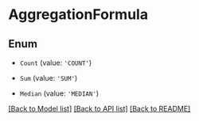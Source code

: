 # AggregationFormula


## Enum

* `Count` (value: `'COUNT'`)

* `Sum` (value: `'SUM'`)

* `Median` (value: `'MEDIAN'`)

[[Back to Model list]](../README.md#documentation-for-models) [[Back to API list]](../README.md#documentation-for-api-endpoints) [[Back to README]](../README.md)
